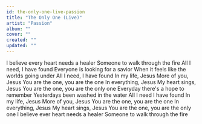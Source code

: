 ```yaml
---
id: the-only-one-live-passion
title: "The Only One (Live)"
artist: "Passion"
album: ""
cover: ""
created: ""
updated: ""
---
```


I believe every heart needs a healer
Someone to walk through the fire
All I need, I have found
Everyone is looking for a savior
When it feels like the worlds going under
All I need, I have found
In my life, Jesus
More of you, Jesus
You are the one, you are the one
In everything, Jesus
My heart sings, Jesus
You are the one, you are the only one
Everyday there's a hope to remember
Yesterdays been washed in the water
All I need I have found
In my life, Jesus
More of you, Jesus
You are the one, you are the one
In everything, Jesus
My heart sings, Jesus
You are the one, you are the only one
I believe ever heart needs a healer
Someone to walk through the fire